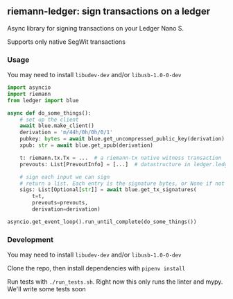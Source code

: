 ## riemann-ledger: sign transactions on a ledger

Async library for signing transactions on your Ledger Nano S.

Supports only native SegWit transactions

### Usage

You may need to install `libudev-dev` and/or `libusb-1.0-0-dev`

```python
import asyncio
import riemann
from ledger import blue

async def do_some_things():
    # set up the client
    await blue.make_client()
    derivation = 'm/44h/0h/0h/0/1'
    pubkey: bytes = await blue.get_uncompressed_public_key(derivation)
    xpub: str = await blue.get_xpub(derivation)

    t: riemann.tx.Tx = ...  # a riemann-tx native witness transaction
    prevouts: List[PrevoutInfo] = [...]  # datastructure in ledger.ledger_types

    # sign each input we can sign
    # return a list. Each entry is the signature bytes, or None if not signable
    sigs: List[Optional[str]] = await blue.get_tx_signatures(
        t=t,
        prevouts=prevouts,
        derivation=derivation)

asyncio.get_event_loop().run_until_complete(do_some_things())
```

### Development

You may need to install `libudev-dev` and/or `libusb-1.0-0-dev`

Clone the repo, then install dependencies with `pipenv install`

Run tests with `./run_tests.sh`. Right now this only runs the linter and mypy.
We'll write some tests soon
